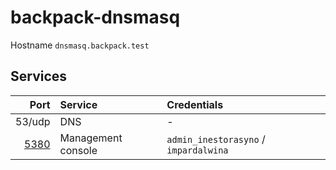 # backpack-dnsmasq

Hostname `dnsmasq.backpack.test`

## Services

| Port | Service | Credentials
| ---: | :------ | :----------
| 53/udp | DNS | -
| [5380](http://dnsmasq.backpack.test:5380) | Management console | `admin_inestorasyno` / `impardalwina`
